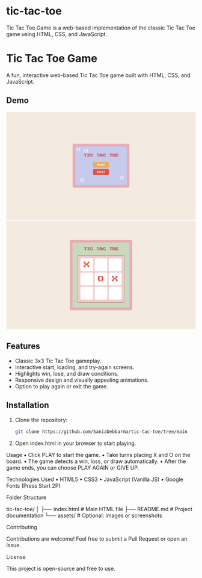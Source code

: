 # tic-tac-toe
Tic Tac Toe Game is a web-based implementation of the classic Tic Tac Toe game using HTML, CSS, and JavaScript. 
# Tic Tac Toe Game

A fun, interactive web-based Tic Tac Toe game built with HTML, CSS, and JavaScript.

## Demo

![Demo Screenshot](tictac1.jpg)
![Demo Screenshot](tictac2.jpg)

## Features

- Classic 3x3 Tic Tac Toe gameplay.
- Interactive start, loading, and try-again screens.
- Highlights win, lose, and draw conditions.
- Responsive design and visually appealing animations.
- Option to play again or exit the game.

## Installation

1. Clone the repository:
   ```bash
   git clone https://github.com/SaniaDebbarma/tic-tac-toe/tree/main

2.	Open index.html in your browser to start playing.

Usage
	•	Click PLAY to start the game.
	•	Take turns placing X and O on the board.
	•	The game detects a win, loss, or draw automatically.
	•	After the game ends, you can choose PLAY AGAIN or GIVE UP.

Technologies Used
	•	HTML5
	•	CSS3
	•	JavaScript (Vanilla JS)
	•	Google Fonts (Press Start 2P)
 
Folder Structure

tic-tac-toe/
│
├── index.html       # Main HTML file
├── README.md        # Project documentation
└── assets/          # Optional: images or screenshots

Contributing

Contributions are welcome! Feel free to submit a Pull Request or open an Issue.

License

This project is open-source and free to use.
